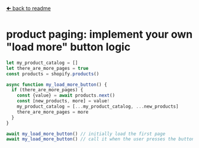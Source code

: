 
[🠈 back to readme](../readme.md)

# product paging: implement your own "load more" button logic

```ts
let my_product_catalog = []
let there_are_more_pages = true
const products = shopify.products()

async function my_load_more_button() {
  if (there_are_more_pages) {
    const {value} = await products.next()
    const [new_products, more] = value!
    my_product_catalog = [...my_product_catalog, ...new_products]
    there_are_more_pages = more
  }
}

await my_load_more_button() // initially load the first page
await my_load_more_button() // call it when the user presses the button
```
